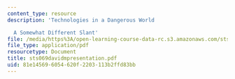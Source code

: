```yaml
---
content_type: resource
description: 'Technologies in a Dangerous World

  A Somewhat Different Slant'
file: /media/https%3A/open-learning-course-data-rc.s3.amazonaws.com/sts-069-technology-in-a-dangerous-world-fall-2002/81e145696054620f2203113b2ffd83bb_sts069davidmpresentation.pdf
file_type: application/pdf
resourcetype: Document
title: sts069davidmpresentation.pdf
uid: 81e14569-6054-620f-2203-113b2ffd83bb
---
```

